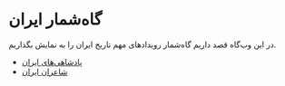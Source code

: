 # گاه‌شمار ایران

در این وب‌گاه قصد داریم گاه‌شمار رویدادهای مهم تاریخ ایران را به نمایش بگذاریم.

* [پادشاهی‌های ایران](kings.md)
* [شاعران ایران](poets.md)